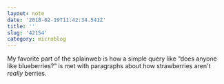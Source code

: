 ```yaml
---
layout: note
date: '2018-02-19T11:42:34.541Z'
title: ''
slug: '42154'
category: microblog
---
```

My favorite part of the splainweb is how a simple query like “does anyone like blueberries?” is met with paragraphs about how strawberries aren&#39;t _really_ berries.
